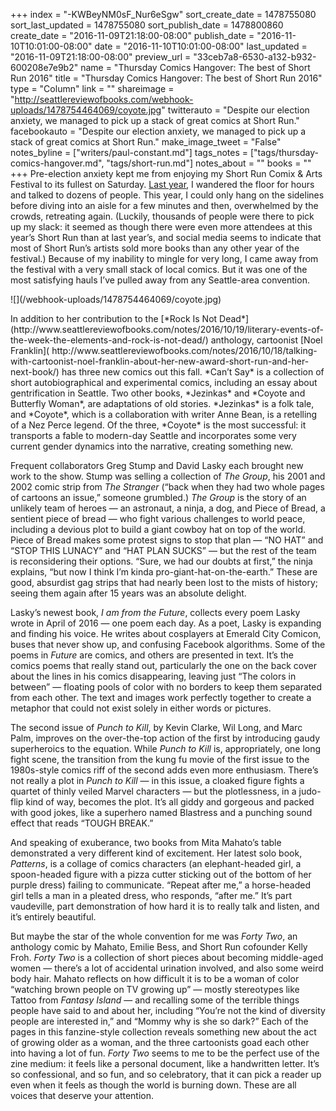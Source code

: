 +++
index = "-KWBeyNM0sF_Nur6eSgw"
sort_create_date = 1478755080
sort_last_updated = 1478755080
sort_publish_date = 1478800860
create_date = "2016-11-09T21:18:00-08:00"
publish_date = "2016-11-10T10:01:00-08:00"
date = "2016-11-10T10:01:00-08:00"
last_updated = "2016-11-09T21:18:00-08:00"
preview_url = "33ceb7a8-6530-a132-b932-600208e7e9b2"
name = "Thursday Comics Hangover: The best of Short Run 2016"
title = "Thursday Comics Hangover: The best of Short Run 2016"
type = "Column"
link = ""
shareimage = "http://seattlereviewofbooks.com/webhook-uploads/1478754464069/coyote.jpg"
twitterauto = "Despite our election anxiety, we managed to pick up a stack of great comics at Short Run."
facebookauto = "Despite our election anxiety, we managed to pick up a stack of great comics at Short Run."
make_image_tweet = "False"
notes_byline = ["writers/paul-constant.md"]
tags_notes = ["tags/thursday-comics-hangover.md", "tags/short-run.md"]
notes_about = ""
books = ""
+++
Pre-election anxiety kept me from enjoying my Short Run Comix & Arts Festival to its fullest on Saturday. [Last year](http://www.seattlereviewofbooks.com/reviews/short-run-for-the-long-haul/), I wandered the floor for hours and talked to dozens of people. This year, I could only hang on the sidelines before diving into an aisle for a few minutes and then, overwhelmed by the crowds, retreating again. (Luckily, thousands of people were there to pick up my slack: it seemed as though there were even more attendees at this year’s Short Run than at last year’s, and social media seems to indicate that most of Short Run’s artists sold more books than any other year of the festival.) Because of my inability to mingle for very long, I came away from the festival with a very small stack of local comics. But it was one of the most satisfying hauls I’ve pulled away from any Seattle-area convention.

<p class="image-left">![](/webhook-uploads/1478754464069/coyote.jpg)</p>
In addition to her contribution to the [*Rock Is Not Dead*](http://www.seattlereviewofbooks.com/notes/2016/10/19/literary-events-of-the-week-the-elements-and-rock-is-not-dead/) anthology, cartoonist [Noel Franklin]( http://www.seattlereviewofbooks.com/notes/2016/10/18/talking-with-cartoonist-noel-franklin-about-her-new-award-short-run-and-her-next-book/) has three new comics out this fall. *Can’t Say* is a collection of short autobiographical and experimental comics, including an essay about gentrification in Seattle. Two other books, *Jezinkas* and *Coyote and Butterfly Woman*, are adaptations of old stories. *Jezinkas* is a folk tale, and *Coyote*, which is a collaboration with writer Anne Bean, is a retelling of a Nez Perce legend. Of the three, *Coyote* is the most successful: it transports a fable to modern-day Seattle and incorporates some very current gender dynamics into the narrative, creating something new.

Frequent collaborators Greg Stump and David Lasky each brought new work to the show. Stump was selling a collection of *The Group*, his 2001 and 2002 comic strip from *The Stranger* (“back when they had two whole pages of cartoons an issue,” someone grumbled.) *The Group* is the story of an unlikely team of heroes — an astronaut, a ninja, a dog, and Piece of Bread, a sentient piece of bread — who fight various challenges to world peace, including a devious plot to build a giant cowboy hat on top of the world.  Piece of Bread makes some protest signs to stop that plan — “NO HAT” and  “STOP THIS LUNACY” and “HAT PLAN SUCKS” — but the rest of the team is reconsidering their options. “Sure, we had our doubts at first,” the ninja explains, “but now I think I’m kinda pro-giant-hat-on-the-earth.” These are good, absurdist gag strips that had nearly been lost to the mists of history; seeing them again after 15 years was an absolute delight.

Lasky’s newest book, *I am from the Future*, collects every poem Lasky wrote in April of 2016 — one poem each day. As a poet, Lasky is expanding and finding his voice. He writes about cosplayers at Emerald City Comicon, buses that never show up, and confusing Facebook algorithms. Some of the poems in *Future* are comics, and others are presented in text. It’s the comics poems that really stand out, particularly the one on the back cover about the lines in his comics disappearing, leaving just “The colors in between” — floating pools of color with no borders to keep them separated from each other. The text and images work perfectly together to create a metaphor that could not exist solely in either words or pictures.

The second issue of *Punch to Kill*, by Kevin Clarke, Wil Long, and Marc Palm, improves on the over-the-top action of the first by introducing gaudy superheroics to the equation. While *Punch to Kill* is, appropriately, one long fight scene, the transition from the kung fu movie of the first issue to the 1980s-style comics riff of the second adds even more enthusiasm. There’s not really a plot in *Punch to Kill* — in this issue, a cloaked figure fights a quartet of thinly veiled Marvel characters — but the plotlessness, in a judo-flip kind of way, becomes the plot. It’s all giddy and gorgeous and packed with good jokes, like a superhero named Blastress and a punching sound effect that reads “TOUGH BREAK.” 

And speaking of exuberance, two books from Mita Mahato’s table demonstrated a very different kind of excitement. Her latest solo book, *Patterns*, is a collage of comics characters (an elephant-headed girl, a spoon-headed figure with a pizza cutter sticking out of the bottom of her purple dress) failing to communicate. “Repeat after me,” a horse-headed girl tells a man in a pleated dress, who responds, “after me.” It’s part vaudeville, part demonstration of how hard it is to really talk  and listen, and it’s entirely beautiful.

But maybe the star of the whole convention for me was *Forty Two*, an anthology comic by Mahato, Emilie Bess, and Short Run cofounder Kelly Froh. *Forty Two* is a collection of short pieces about becoming middle-aged women — there’s a lot of accidental urination involved, and also some weird body hair.  Mahato reflects on how difficult it is to be a woman of color “watching brown people on TV growing up” — mostly stereotypes like Tattoo from *Fantasy Island* — and recalling some of the terrible things people have said to and about her, including “You’re not the kind of diversity people are interested in,” and “Mommy why is she so dark?” Each of the pages in this fanzine-style collection reveals something new about the act of growing older as a woman, and the three cartoonists goad each other into having a lot of fun. *Forty Two* seems to me to be the perfect use of the zine medium: it feels like a personal document, like a handwritten letter. It’s so confessional, and so fun, and so celebratory, that it can pick a reader up even when it feels as though the world is burning down. These are all voices that deserve your attention.
